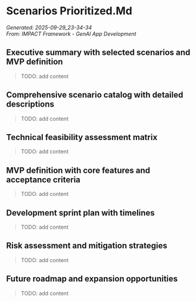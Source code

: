 # Scenarios Prioritized.Md

_Generated: 2025-09-29_23-34-34_  
_From: IMPACT Framework - GenAI App Development_

## Executive summary with selected scenarios and MVP definition

> TODO: add content

## Comprehensive scenario catalog with detailed descriptions

> TODO: add content

## Technical feasibility assessment matrix

> TODO: add content

## MVP definition with core features and acceptance criteria

> TODO: add content

## Development sprint plan with timelines

> TODO: add content

## Risk assessment and mitigation strategies

> TODO: add content

## Future roadmap and expansion opportunities

> TODO: add content

